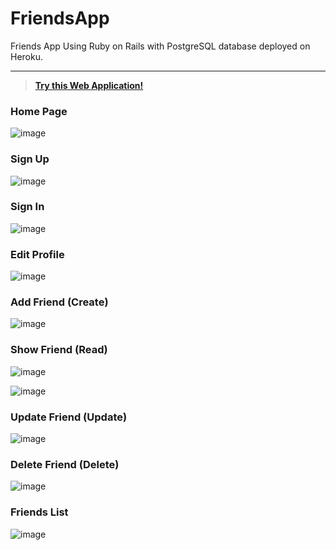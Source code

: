 # FriendsApp
Friends App Using Ruby on Rails with PostgreSQL database deployed on Heroku.

---

 >**[Try this Web Application!](https://rubyonrailsfriendwebapp.herokuapp.com)**

### Home Page

![image](https://user-images.githubusercontent.com/54937357/171342690-8b94998f-ba95-49a6-a5f6-612cdce9ecf7.png)

### Sign Up

![image](https://user-images.githubusercontent.com/54937357/171342791-a1b23f70-ba32-45c3-af77-da4c40c94930.png)

### Sign In

![image](https://user-images.githubusercontent.com/54937357/171342836-63842f80-9e44-4fac-ac20-bb4f22800988.png)

### Edit Profile

![image](https://user-images.githubusercontent.com/54937357/171343024-43550234-945c-4be3-beb6-633b27c20cca.png)

### Add Friend (Create)

![image](https://user-images.githubusercontent.com/54937357/171343241-f0c07e1b-d154-478a-822e-7184fea2b80f.png)

### Show Friend (Read)

![image](https://user-images.githubusercontent.com/54937357/171355862-6357478a-062d-435c-96bc-695752b1bc4c.png)

![image](https://user-images.githubusercontent.com/54937357/171350662-36275bc4-0534-4a72-b3bf-a013a3577d32.png)

### Update Friend (Update)

![image](https://user-images.githubusercontent.com/54937357/171343307-fe93b5d7-a151-4168-962b-52ddf88b345e.png)

### Delete Friend (Delete)

![image](https://user-images.githubusercontent.com/54937357/171343820-911577c7-5c9f-48f4-8254-c80e51155fe1.png)

### Friends List

![image](https://user-images.githubusercontent.com/54937357/171355773-88dc297f-f86b-4818-8fd7-055e89f4f724.png)

